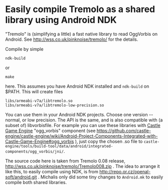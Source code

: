 # Easily compile Tremolo as a shared library using Android NDK

"Tremolo" is (simplifying a little) a fast native library
to read OggVorbis on Android.
See http://wss.co.uk/pinknoise/tremolo/ for the details.

Compile by simple

```
ndk-build
```

or

```
make
```

here. This assumes you have Android NDK installed and `ndk-build` on $PATH.
This will create files

```
libs/armeabi-v7a/libtremolo.so
libs/armeabi-v7a/libtremolo-low-precision.so
```

You can use them in your Android NDK projects. Choose one version -- normal, or low precision.
The API is the same, and is also compatible with (a subset of) libvorbisfile.
For example you can use these libraries with [Castle Game Engine](http://castle-engine.sourceforge.net/) "ogg_vorbis"
component (see https://github.com/castle-engine/castle-engine/wiki/Android-Project-Components-Integrated-with-Castle-Game-Engine#ogg_vorbis
), just copy the chosen .so file to `castle-engine/tools/build-tool/data/android/integrated-components/ogg_vorbis/jni/`.

The source code here is taken from Tremolo 0.08 release,
http://wss.co.uk/pinknoise/tremolo/Tremolo008.zip .
The idea to arrange it like this, to easily compile using NDK,
is from http://repo.or.cz/openal-soft/android.git .
Michalis only did some tiny changes to `Android.mk` to easily compile
both shared libraries.
